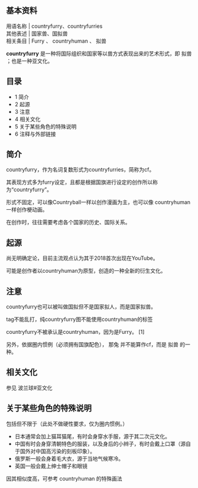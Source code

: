 **基本资料**  
---  
用语名称  |  countryfurry、countryfurries   
其他表述  |  国家兽、国拟兽   
相关条目  |  Furry  、  countryhuman  、  拟兽   
  
**countryfurry** 是一种将国际组织和国家等以兽方式表现出来的艺术形式，即  拟兽  ；也是一种亚文化。

##  目录

  * 1  简介 
  * 2  起源 
  * 3  注意 
  * 4  相关文化 
  * 5  关于某些角色的特殊说明 
  * 6  注释与外部链接 

##  简介

countryfurry，作为名词复数形式为countryfurries，简称为cf。

其表现方式多为furry设定，且都是根据国旗进行设定的创作所以称为“countryfurry”。

形式不固定，可以像Countryball一样以创作漫画为主，也可以像  countryhuman  一样创作梗动画。

在创作时，往往需要考虑各个国家的历史、国际关系。

##  起源

尚无明确定论，目前主流观点认为其于2018首次出现在YouTube。

可能是创作者以countryhuman为原型，创造的一种全新的衍生文化。

##  注意

countryfurry也可以被叫做国拟但不是国家拟人，而是国家拟兽。

tag不能乱打，纯countryfurry图不能使用countryhuman的标签

countryfurry不被承认是countryhuman，因为是Furry。  [1]

另外，依据圈内惯例（必须拥有国旗配色），  那兔  并不能算作cf，而是  拟兽  的一种。

##  相关文化

参见  波兰球#亚文化

##  关于某些角色的特殊说明

包括但不限于（此处不做硬性要求，仅为圈内惯例。）

  * 日本通常会加上猫耳猫尾，有时会身穿水手服，源于其二次元文化。 
  * 中国有时会身穿清朝特色的服装，以及身后的小辫子，有时会戴上口罩（源自于国外对中国高污染的刻板印象）。 
  * 俄罗斯一般会身着毛大衣，源于当地气候寒冷。 
  * 英国一般会戴上绅士帽子和眼镜 

因其相似度高，可参考  countryhuman  的特殊画法